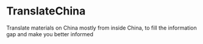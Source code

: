 # TranslateChina
Translate materials on China mostly from inside China, to fill the information gap and make you better informed
